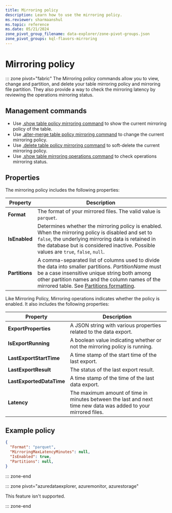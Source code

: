 ```yaml
---
title: Mirroring policy
description: Learn how to use the mirroring policy.
ms.reviewer: sharmaanshul
ms.topic: reference
ms.date: 05/21/2024
zone_pivot_group_filename: data-explorer/zone-pivot-groups.json
zone_pivot_groups: kql-flavors-mirroring
---
```

# Mirroring policy

::: zone pivot="fabric"
The Mirroring policy commands allow you to view, change and partition, and delete your table mirroring policy and mirroring file partition. They also provide a way to check the mirroring latency by reviewing the operations mirroring status.

## Management commands

* Use [.show table policy mirroring command](show-table-mirroring-policy-command.md) to show the current mirroring policy of the table.
* Use [.alter-merge table policy mirroring command](alter-merge-mirroring-policy-command.md) to change the current mirroring policy.
* Use [.delete table policy mirroring command](delete-table-mirroring-policy-command.md) to soft-delete the current mirroring policy.
* Use [.show table mirroring operations command](show-table-mirroring-operations-command.md) to check operations mirroring status.

## Properties

The mirroring policy includes the following properties:

| Property | Description |
|---|---|
| **Format** | The format of your mirrored files. The valid value is `parquet`. |
|  **IsEnabled** | Determines whether the mirroring policy is enabled. When the mirroring policy is disabled and set to `false`, the underlying mirroring data is retained in the database but is considered inactive. Possible values are `true`, `false`, `null`. |
| **Partitions** | A comma-separated list of columns used to divide the data into smaller partitions. *PartitionName* must be a case insensitive unique string both among other partition names and the column names of the mirrored table. See [Partitions formatting](external-tables-azure-storage.md#partitions-formatting).|

Like Mirroring Policy, Mirroring operations indicates whether the policy is enabled. It also includes the following properties:

| Property | Description |
|---|---|
|**ExportProperties** | A JSON string with various properties related to the data export. |
|**IsExportRunning** | A boolean value indicating whether or not the mirroring policy is running. |
|**LastExportStartTime** | A time stamp of the start time of the last export. |
|**LastExportResult** | The status of the last export result. |
|**LastExportedDataTime**| A time stamp of the time of the last data export.  |
| **Latency** | The maximum amount of time in minutes between the last and next time new data was added to your mirrored files. |

## Example policy

```json
{
  "Format": "parquet",
  "MirroringMaxLatencyMinutes": null,
  "IsEnabled": true,
  "Partitions": null,
}

```

::: zone-end

::: zone pivot="azuredataexplorer, azuremonitor, azurestorage"

This feature isn't supported.

::: zone-end
